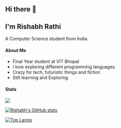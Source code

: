 ## Hi there 👋

## I'm Rishabh Rathi

A Computer Science student from India. 

#### About Me
- Final Year student at VIT Bhopal
- I love exploring different programming languages.
- Crazy for tech, futuristic things and fiction
- Still learning and Exploring

#### Stats

<picture>
    <source media="(prefers-color-scheme: dark)" srcset="https://streak-stats.demolab.com?user=RishabhRathi-Dev&theme=dark" />
    <img src="https://streak-stats.demolab.com?user=RishabhRathi-Dev&theme=default" />
</picture>

[![Rishabh's GitHub stats](https://github-readme-stats.vercel.app/api?username=RishabhRathi-Dev&count_private=true&theme=radical)](https://github.com/anuraghazra/github-readme-stats)

[![Top Langs](https://github-readme-stats.vercel.app/api/top-langs/?username=RishabhRathi-Dev&theme=radical&hide=css,html)](https://github.com/anuraghazra/github-readme-stats)


